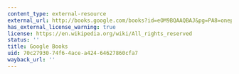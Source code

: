 ```yaml
---
content_type: external-resource
external_url: http://books.google.com/books?id=eOM9BQAAQBAJ&pg=PA8=onepage
has_external_license_warning: true
license: https://en.wikipedia.org/wiki/All_rights_reserved
status: ''
title: Google Books
uid: 70c27930-74f6-4ace-a424-64627860cfa7
wayback_url: ''
---
```

